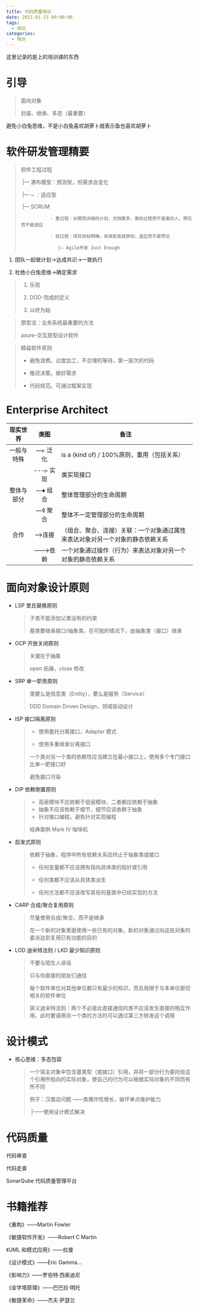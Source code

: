 ```yaml
---
title: 代码质量培训
date: 2021-01-15 09:00:00
tags:
  - 培训
categories:
  - 培训
---
```


这里记录的是上的培训课的东西

<!--more-->

# 引导

> 面向对象
>
> 封装、继承、多态（最重要）

避免小白兔思维，不是小白兔喜欢胡萝卜就表示鱼也喜欢胡萝卜

# 软件研发管理精要

> 软件工程过程
>
> ​ |— 瀑布模型：预测型，但需求会变化
>
> ​ |— ~ ：适应型
>
> ​ |— SCRUM
>
>                - 重过程：长期而详细的计划，文档繁多，面向过程而不是面向人，预见而不是适应
>
>                - 轻过程：项目目标明确，有效和高效原则，适应而不是预见
>
>                   |— Agile开发 Just Enough

1. 团队一起做计划->达成共识->一致执行

2. 杜绝小白兔思维->确定需求

> 1.  乐观
>
> 2.  DOD-完成的定义
>
> 3.  以终为始

> 原型法：业务系统最重要的方法
>
> axure-交互原型设计软件

> 精益软件原则
>
> - 避免浪费。过度加工，不合理的等待，第一层次的代码
>
> - 推迟决策。做好需求
>
> - 代码规范。可通过框架实现

# Enterprise Architect

|  现实世界  |   类图    | 备注                                                                           |
| :--------: | :-------: | ------------------------------------------------------------------------------ |
| 一般与特殊 |  —▹ 泛化  | is a (kind of) / 100%原则，重用（包括关系）                                    |
|            | ---▹ 实现 | 类实现接口                                                                     |
| 整体与部分 |  —♦ 组合  | 整体管理部分的生命周期                                                         |
|            |  —◊ 聚合  | 整体不一定管理部分的生命周期                                                   |
|    合作    |  —>连接   | （组合、聚合、连接）关联：一个对象通过属性来表达对象对另一个对象的静态依赖关系 |
|            | --->依赖  | 一个对象通过操作（行为）来表达对象对另一个对象的静态依赖关系                   |

# 面向对象设计原则

- LSP 里氏替换原则

  > 子类不能添加父类没有的约束
  >
  > 基类要继承接口/抽象类，在可能的情况下，由抽象类（接口）继承

- OCP 开放关闭原则

  > 关键在于抽象
  >
  > open 拓展，close 修改

- SRP 单一职责原则

  > 类要么是信息类（Entity），要么是服务（Service）
  >
  > DDD Domain Driven Design，领域驱动设计

- ISP 接口隔离原则

  > - 使用委托分离接口，Adapter 模式
  >
  > - 使用多重继承分离接口
  >
  > 一个类对另一个类的依赖性应当建立在最小接口上，使用多个专门接口比单一肥接口好
  >
  > 避免接口污染

- DIP 依赖倒置原则

  > - 高层模块不应依赖于低层模块，二者都应依赖于抽象
  > - 抽象不应该依赖于细节，细节应该依赖于抽象
  > - 针对接口编程，避免针对实现编程
  >
  > 经典案例 Mark IV 咖啡机

- 启发式原则

  > 依赖于抽象，程序中所有依赖关系应终止于抽象类或接口
  >
  > - 任何变量都不应该拥有指向具体类的指针或引用
  >
  > - 任何类都不应该从具体类派生
  >
  > - 任何方法都不应该改写其任何基类中已经实现的方法

- CARP 合成/聚合复用原则

  > 尽量使用合成/聚合，而不是继承
  >
  > 在一个新的对象里面使用一些已有的对象，新的对象通过向这些对象的委派达到复用已有功能的目的

- LOD 迪米特法则 / LKD 最少知识原则

  > 不要与陌生人讲话
  >
  > 只与你直接的朋友们通信
  >
  > 每个软件单位对其他单位都只有最少的知识，而且局限于与本单位密切相关的软件单位
  >
  > 狭义迪米特法则：两个不必彼此直接通信的类不应该发生直接的相互作用，此时要调用另一个类的方法时可以通过第三方转发这个调用

# 设计模式

- 核心思维：多态包容

  > 一个宿主对象中包含基类型（或接口）引用，并将一部分行为委托给这个引用所指向的实际对象，使自己的行为可以根据实际对象的不同而有所不同
  >
  > 例子：汉堡店问题 ——类爆炸性增长，破坏单点维护能力
  >
  > ​ |——使用设计模式解决

# 代码质量

代码审查

代码走查

SonarQube 代码质量管理平台

# 书籍推荐

《重构》——Martin Fowler

《敏捷软件开发》——Robert C Martin

《UML 和模式应用》——拉曼

《设计模式》——Eric Gamma...

《影响力》——罗伯特·西奥迪尼

《金字塔原理》——巴巴拉·明托

《敏捷革命》——杰夫·萨瑟兰
